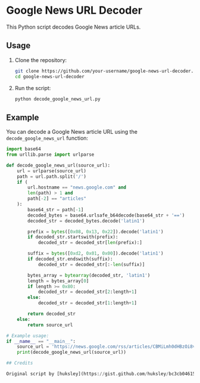 # Google News URL Decoder

This Python script decodes Google News article URLs. 

## Usage

1. Clone the repository:
    ```sh
    git clone https://github.com/your-username/google-news-url-decoder.git
    cd google-news-url-decoder
    ```

2. Run the script:
    ```sh
    python decode_google_news_url.py
    ```

## Example

You can decode a Google News article URL using the `decode_google_news_url` function:

```python
import base64
from urllib.parse import urlparse

def decode_google_news_url(source_url):
    url = urlparse(source_url)
    path = url.path.split('/')
    if (
        url.hostname == "news.google.com" and
        len(path) > 1 and
        path[-2] == "articles"
    ):
        base64_str = path[-1]
        decoded_bytes = base64.urlsafe_b64decode(base64_str + '==')
        decoded_str = decoded_bytes.decode('latin1')

        prefix = bytes([0x08, 0x13, 0x22]).decode('latin1')
        if decoded_str.startswith(prefix):
            decoded_str = decoded_str[len(prefix):]

        suffix = bytes([0xd2, 0x01, 0x00]).decode('latin1')
        if decoded_str.endswith(suffix):
            decoded_str = decoded_str[:-len(suffix)]

        bytes_array = bytearray(decoded_str, 'latin1')
        length = bytes_array[0]
        if length >= 0x80:
            decoded_str = decoded_str[2:length+1]
        else:
            decoded_str = decoded_str[1:length+1]

        return decoded_str
    else:
        return source_url

# Example usage:
if __name__ == "__main__":
    source_url = 'https://news.google.com/rss/articles/CBMiLmh0dHBzOi8vd3d3LmJiYy5jb20vbmV3cy9hcnRpY2xlcy9jampqbnhkdjE4OG_SATJodHRwczovL3d3dy5iYmMuY29tL25ld3MvYXJ0aWNsZXMvY2pqam54ZHYxODhvLmFtcA?oc=5'
    print(decode_google_news_url(source_url))

## Credits

Original script by [huksley](https://gist.github.com/huksley/bc3cb046157a99cd9d1517b32f91a99e).
